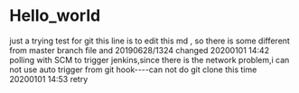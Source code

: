 # Hello_world
just a trying test for git
this line is to edit this md , so there is some different from master branch file
and 20190628/1324 changed
20200101 14:42 polling with SCM to trigger jenkins,since there is the network problem,i can not use auto trigger from git hook----can not do git clone this time
20200101 14:53 retry
